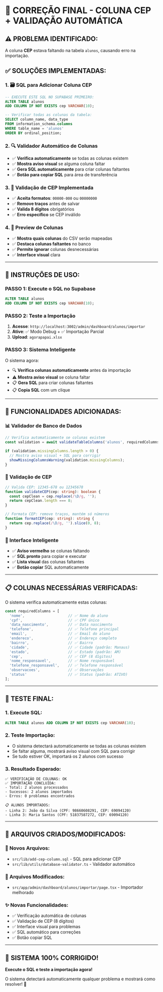 # 🔧 CORREÇÃO FINAL - COLUNA CEP + VALIDAÇÃO AUTOMÁTICA

## ⚠️ **PROBLEMA IDENTIFICADO:**
A coluna **CEP** estava faltando na tabela `alunos`, causando erro na importação.

## ✅ **SOLUÇÕES IMPLEMENTADAS:**

### **1. 🗃️ SQL para Adicionar Coluna CEP**
```sql
-- EXECUTE ESTE SQL NO SUPABASE PRIMEIRO:
ALTER TABLE alunos
ADD COLUMN IF NOT EXISTS cep VARCHAR(10);

-- Verificar todas as colunas da tabela:
SELECT column_name, data_type 
FROM information_schema.columns 
WHERE table_name = 'alunos'
ORDER BY ordinal_position;
```

### **2. 🔍 Validador Automático de Colunas**
- ✅ **Verifica automaticamente** se todas as colunas existem
- ✅ **Mostra aviso visual** se alguma coluna faltar
- ✅ **Gera SQL automaticamente** para criar colunas faltantes
- ✅ **Botão para copiar SQL** para área de transferência

### **3. 📍 Validação de CEP Implementada**
- ✅ **Aceita formatos**: `00000-000` ou `00000000`
- ✅ **Remove traços** antes de salvar
- ✅ **Valida 8 dígitos** obrigatórios
- ✅ **Erro específico** se CEP inválido

### **4. 🎯 Preview de Colunas**
- ✅ **Mostra quais colunas** do CSV serão mapeadas
- ✅ **Destaca colunas faltantes** no banco
- ✅ **Permite ignorar** colunas desnecessárias
- ✅ **Interface visual** clara

---

## 🚀 **INSTRUÇÕES DE USO:**

### **PASSO 1: Execute o SQL no Supabase**
```sql
ALTER TABLE alunos
ADD COLUMN IF NOT EXISTS cep VARCHAR(10);
```

### **PASSO 2: Teste a Importação**
1. **Acesse**: `http://localhost:3002/admin/dashboard/alunos/importar`
2. **Ative**: ✅ Modo Debug + ✅ Importação Parcial
3. **Upload**: `agorapapai.xlsx`

### **PASSO 3: Sistema Inteligente**
O sistema agora:
- 🔍 **Verifica colunas automaticamente** antes da importação
- ⚠️ **Mostra aviso visual** se coluna faltar
- 📋 **Gera SQL** para criar colunas faltantes
- 📋 **Copia SQL** com um clique

---

## 🧪 **FUNCIONALIDADES ADICIONADAS:**

### **📊 Validador de Banco de Dados**
```typescript
// Verifica automaticamente se colunas existem
const validation = await validateTableColumns('alunos', requiredColumns);

if (validation.missingColumns.length > 0) {
  // Mostra aviso visual + SQL para corrigir
  showMissingColumnsWarning(validation.missingColumns);
}
```

### **📍 Validação de CEP**
```typescript
// Valida CEP: 12345-678 ou 12345678
function validateCEP(cep: string): boolean {
  const cepClean = cep.replace(/\D/g, '');
  return cepClean.length === 8;
}

// Formata CEP: remove traços, mantém só números
function formatCEP(cep: string): string {
  return cep.replace(/\D/g, '').slice(0, 8);
}
```

### **🎨 Interface Inteligente**
- ✅ **Aviso vermelho** se colunas faltando
- ✅ **SQL pronto** para copiar e executar
- ✅ **Lista visual** das colunas faltantes
- ✅ **Botão copiar** SQL automaticamente

---

## 📋 **COLUNAS NECESSÁRIAS VERIFICADAS:**

O sistema verifica automaticamente estas colunas:
```typescript
const requiredColumns = [
  'nome',                    // ✅ Nome do aluno
  'cpf',                     // ✅ CPF único
  'data_nascimento',         // ✅ Data nascimento
  'telefone',                // ✅ Telefone principal
  'email',                   // ✅ Email do aluno
  'endereco',                // ✅ Endereço completo
  'bairro',                  // ✅ Bairro
  'cidade',                  // ✅ Cidade (padrão: Manaus)
  'estado',                  // ✅ Estado (padrão: AM)
  'cep',                     // ✅ CEP (8 dígitos)
  'nome_responsavel',        // ✅ Nome responsável
  'telefone_responsavel',    // ✅ Telefone responsável
  'observacoes',             // ✅ Observações
  'status'                   // ✅ Status (padrão: ATIVO)
];
```

---

## 🎯 **TESTE FINAL:**

### **1. Execute SQL:**
```sql
ALTER TABLE alunos ADD COLUMN IF NOT EXISTS cep VARCHAR(10);
```

### **2. Teste Importação:**
- O sistema detectará automaticamente se todas as colunas existem
- Se faltar alguma, mostrará aviso visual com SQL para corrigir
- Se tudo estiver OK, importará os 2 alunos com sucesso

### **3. Resultado Esperado:**
```
✅ VERIFICAÇÃO DE COLUNAS: OK
✅ IMPORTAÇÃO CONCLUÍDA:
- Total: 2 alunos processados
- Sucessos: 2 alunos importados  
- Erros: 0 problemas encontrados

📋 ALUNOS IMPORTADOS:
- Linha 2: João da Silva (CPF: 98660608291, CEP: 69094120)
- Linha 3: Maria Santos (CPF: 51837587272, CEP: 69094120)
```

---

## 🔧 **ARQUIVOS CRIADOS/MODIFICADOS:**

### **📄 Novos Arquivos:**
- `src/lib/add-cep-column.sql` - SQL para adicionar CEP
- `src/lib/utils/database-validator.ts` - Validador automático

### **📝 Arquivos Modificados:**
- `src/app/admin/dashboard/alunos/importar/page.tsx` - Importador melhorado

### **✨ Novas Funcionalidades:**
- ✅ Verificação automática de colunas
- ✅ Validação de CEP (8 dígitos)
- ✅ Interface visual para problemas
- ✅ SQL automático para correções
- ✅ Botão copiar SQL

---

## 🚀 **SISTEMA 100% CORRIGIDO!**

**Execute o SQL e teste a importação agora!** 

O sistema detectará automaticamente qualquer problema e mostrará como resolver! 🎉